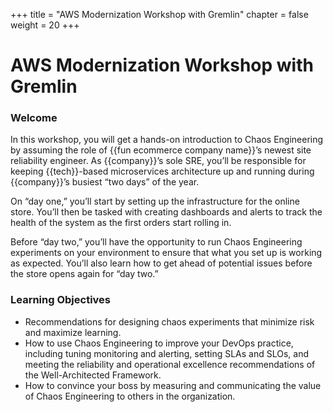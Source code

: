 +++
title = "AWS Modernization Workshop with Gremlin"
chapter = false
weight = 20
+++

# AWS Modernization Workshop with Gremlin

### Welcome

In this workshop, you will get a hands-on introduction to Chaos Engineering by assuming the role of {{fun ecommerce company name}}’s newest site reliability engineer. As {{company}}’s sole SRE, you’ll be responsible for keeping {{tech}}-based microservices architecture up and running during {{company}}’s busiest “two days” of the year.

On “day one,” you’ll start by setting up the infrastructure for the online store. You’ll then be tasked with creating dashboards and alerts to track the health of the system as the first orders start rolling in.

Before “day two,” you’ll have the opportunity to run Chaos Engineering experiments on your environment to ensure that what you set up is working as expected. You’ll also learn how to get ahead of potential issues before the store opens again for “day two.”


### Learning Objectives

- Recommendations for designing chaos experiments that minimize risk and maximize learning.
- How to use Chaos Engineering to improve your DevOps practice, including tuning monitoring and alerting, setting SLAs and SLOs, and meeting the reliability and operational excellence recommendations of the Well-Architected Framework.
- How to convince your boss by measuring and communicating the value of Chaos Engineering to others in the organization.